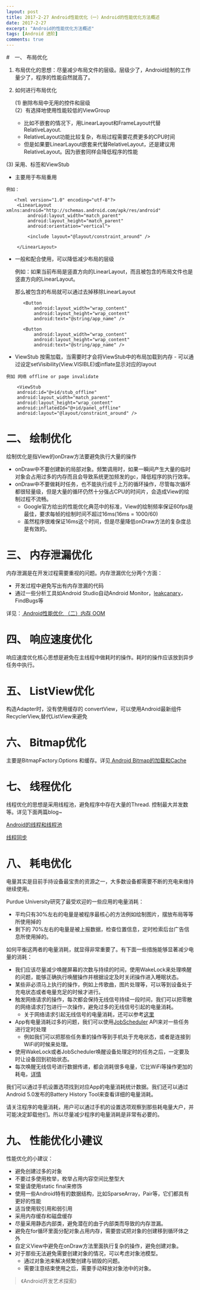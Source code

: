```yaml
---
layout: post
title: 2017-2-27 Android性能优化（一）Android的性能优化方法概述
date: 2017-2-27
excerpt: "Android的性能优化方法概述"
tags: [Android 进阶]
comments: true
---
```



#　一、 布局优化

1. 布局优化的思想：尽量减少布局文件的层级。层级少了，Android绘制的工作量少了，程序的性能自然就高了。

2. 如何进行布局优化

    (1) 删除布局中无用的控件和层级 <br>
    (2）有选择地使用性能较低的ViewGroup
   
   - 比如不嵌套的情况下，用LinearLayout和FrameLayout代替RelativeLayout.
   - RelativeLayout功能比较复杂，布局过程需要花费更多的CPU时间
   - 但是如果要LinearLayout嵌套来代替RelativeLayout，还是建议用RelativeLayout。因为嵌套同样会降低程序的性能  

(3) 采用<include>、<merge>标签和ViewStub

   - <include>主要用于布局重用
   
    例如：
   
       <?xml version="1.0" encoding="utf-8"?>
        <LinearLayout xmlns:android="http://schemas.android.com/apk/res/android"
            android:layout_width="match_parent"
            android:layout_height="match_parent"
            android:orientation="vertical">
            
            <include layout="@layout/constraint_around" />
        
        </LinearLayout>
   
   - <merge>一般和<include>配合使用，可以降低减少布局的层级

        例如：如果当前布局是竖直方向的LinearLayout，而且被包含的布局文件也是竖直方向的LinearLayout。
        
        那么被包含的布局就可以通过<merge>去掉移除LinearLayout
        
        <merge xmlns:android="http://schemas.android.com/apk/res/android">
        
            <Button
                android:layout_width="wrap_content"
                android:layout_height="wrap_content"
                android:text="@string/app_name" />
        
            <Button
                android:layout_width="wrap_content"
                android:layout_height="wrap_content"
                android:text="@string/app_name" />
        
        </merge>
   
   - ViewStub 按需加载，当需要时才会将ViewStub中的布局加载到内存
    - 可以通过设定setVisibility(View.VISIBLE)或inflate显示对应的layout
    
    例如 网络 offline or page invalidate
    
        <ViewStub
        android:id="@+id/stub_offline"
        android:layout_width="match_parent"
        android:layout_height="wrap_content"
        android:inflatedId="@+id/panel_offline"
        android:layout="@layout/constraint_around" />
    

# 二、 绘制优化

绘制优化是指View的onDraw方法要避免执行大量的操作

- onDraw中不要创建新的局部对象。频繁调用时，如果一瞬间产生大量的临时对象会占用过多的内存而且会导致系统更加频发的gc，降低程序的执行效率。
- onDraw中不要做耗时任务，也不能执行成千上万的循环操作，尽管每次循环都很轻量级，但是大量的循环仍然十分强占CPU的时间片，会造成View的绘制过程不流畅。
    - Google官方给出的性能优化典范中的标准，View的绘制频率保证60fps是最佳，要求每帧的绘制时间不超过16ms(16ms = 1000/60)
    - 虽然程序很难保证16ms这个时间，但是尽量降低onDraw方法的复杂度总是有效的。

# 三、 内存泄漏优化

内存泄漏是在开发过程需要重视的问题。内存泄漏优化分两个方面：

- 开发过程中避免写出有内存泄漏的代码
- 通过一些分析工具如Android Studio自动Android Monitor，[leakcanary](https://github.com/square/leakcanary)，FindBugs等

详见：[ Android性能优化 （二）内存 OOM](http://vivianking6855.github.io/Android-optimization-2-OOM/)

# 四、 响应速度优化

响应速度优化核心思想是避免在主线程中做耗时的操作。耗时的操作应该放到异步任务中执行。

# 五、 ListView优化

构造Adapter时，没有使用缓存的 convertView，可以使用Android最新组件RecyclerView,替代ListView来避免

# 六、 Bitmap优化

主要是BitmapFactory.Options 和缓存。详见[ Android Bitmap的加载和Cache](http://vivianking6855.github.io/Android-Bitmap-Cache/)

# 七、 线程优化

线程优化的思想是采用线程池，避免程序中存在大量的Thread. 控制最大并发数等。详见下面两篇blog~

[Android的线程和线程池](http://vivianking6855.github.io/Multi-Thread/)

[线程同步](http://vivianking6855.github.io/Thread-Sync/)

# 八、 耗电优化

电量其实是目前手持设备最宝贵的资源之一，大多数设备都需要不断的充电来维持继续使用。

Purdue University研究了最受欢迎的一些应用的电量消耗：

- 平均只有30%左右的电量是被程序最核心的方法例如绘制图片，摆放布局等等所使用掉的
- 剩下的 70%左右的电量是被上报数据，检查位置信息，定时检索后台广告信息所使用掉的。

如何平衡这两者的电量消耗，就显得非常重要了。有下面一些措施能够显著减少电量的消耗：

- 我们应该尽量减少唤醒屏幕的次数与持续的时间，使用WakeLock来处理唤醒的问题，能够正确执行唤醒操作并根据设定及时关闭操作进入睡眠状态。
- 某些非必须马上执行的操作，例如上传歌曲，图片处理等，可以等到设备处于充电状态或者电量充足的时候才进行。
- 触发网络请求的操作，每次都会保持无线信号持续一段时间，我们可以把零散的网络请求打包进行一次操作，避免过多的无线信号引起的电量消耗。
    - 关于网络请求引起无线信号的电量消耗，还可以参考[这里](http://hukai.me/android-training-course-in-chinese/connectivity/efficient-downloads/efficient-network-access.html)
- App有电量消耗过多的问题，我们可以使用[JobScheduler](http://hukai.me/android-training-course-in-chinese/background-jobs/scheduling/index.htm) API来对一些任务进行定时处理
    - 例如我们可以把那些任务重的操作等到手机处于充电状态，或者是连接到WiFi的时候来处理。
- 使用WakeLock或者JobScheduler唤醒设备处理定时的任务之后，一定要及时让设备回到初始状态。
- 每次唤醒无线信号进行数据传递，都会消耗很多电量，它比WiFi等操作更加的耗电，[详情](http://hukai.me/android-training-course-in-chinese/connectivity/efficient-downloads/efficient-network-access.html)


我们可以通过手机设置选项找到对应App的电量消耗统计数据。我们还可以通过Android 5.0发布的Battery History Tool来查看详细的电量消耗。

请关注程序的电量消耗，用户可以通过手机的设置选项观察到那些耗电量大户，并可能决定卸载他们。所以尽量减少程序的电量消耗是非常有必要的。

# 九、 性能优化小建议

性能优化的小建议：

- 避免创建过多的对象
- 不要过多使用枚举，枚举占用内容空间比整型大
- 常量请使用static final来修饰
- 使用一些Android特有的数据结构，比如SparseArray，Pair等，它们都具有更好的性能
- 适当使用软引用和弱引用
- 采用内存缓存和磁盘缓存
- 尽量采用静态内部类，避免潜在的由于内部类而导致的内存泄漏。
- 避免在for循环里面分配对象占用内存，需要尝试把对象的创建移到循环体之外
- 自定义View中避免在onDraw方法里面执行复杂的操作，避免创建对象。
- 对于那些无法避免需要创建对象的情况，可以考虑对象池模型。
    - 通过对象池来解决频繁创建与销毁的问题。
    - 需要注意结束使用之后，需要手动释放对象池中的对象。




> 《Android开发艺术探索》